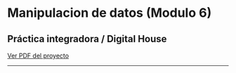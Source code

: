 # Manipulacion de datos (Modulo 6)
## Práctica integradora / Digital House

<a href="">Ver PDF del proyecto</a>
<hr>
<img src="">